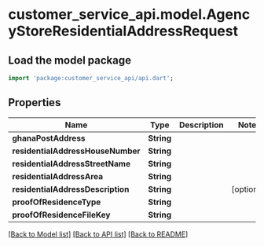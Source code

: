 # customer_service_api.model.AgencyStoreResidentialAddressRequest

## Load the model package
```dart
import 'package:customer_service_api/api.dart';
```

## Properties
Name | Type | Description | Notes
------------ | ------------- | ------------- | -------------
**ghanaPostAddress** | **String** |  | 
**residentialAddressHouseNumber** | **String** |  | 
**residentialAddressStreetName** | **String** |  | 
**residentialAddressArea** | **String** |  | 
**residentialAddressDescription** | **String** |  | [optional] 
**proofOfResidenceType** | **String** |  | 
**proofOfResidenceFileKey** | **String** |  | 

[[Back to Model list]](../README.md#documentation-for-models) [[Back to API list]](../README.md#documentation-for-api-endpoints) [[Back to README]](../README.md)


